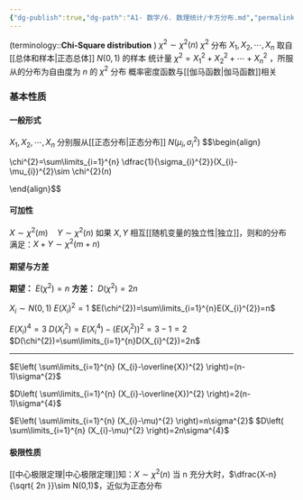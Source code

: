 ```yaml
---
{"dg-publish":true,"dg-path":"A1- 数学/6. 数理统计/卡方分布.md","permalink":"/A1- 数学/6. 数理统计/卡方分布/","dgPassFrontmatter":true,"noteIcon":"","created":"2024-05-31T14:02:41.065+08:00","updated":"2025-06-18T10:56:09.386+08:00"}
---
```



 (terminology::**Chi-Square  distribution**   )  $\chi^{2}\sim \chi^{2}(n)$  $\chi^{2}$ 分布
$X_{1},X_{2},\cdots,X_{n}$ 取自[[总体和样本\|正态总体]] $N(0,1)$ 的样本
统计量 $\chi^{2}=X_{1}^{2}+X_{2}^{2}+\cdots+X_{n}^{2}$ ，所服从的分布为自由度为 $n$ 的 $\chi^{2}$ 分布
概率密度函数与[[伽马函数\|伽马函数]]相关

### 基本性质
#### 一般形式
$X_{1},X_{2},\cdots,X_{n}$ 分别服从[[正态分布\|正态分布]] $N(\mu_{i},\sigma_{i}^{2})$ 
$$\begin{align} 

\chi^{2}=\sum\limits_{i=1}^{n} \dfrac{1}{\sigma_{i}^{2}}(X_{i}-\mu_{i})^{2}\sim \chi^{2}(n) 

\end{align}$$
#### 可加性
$X\sim \chi^{2}(m)\quad Y\sim \chi^{2}(n)$ 
如果 $X,Y$ 相互[[随机变量的独立性\|独立]]，则和的分布满足：$X+Y\sim \chi^{2}(m+n)$
#### 期望与方差
**期望：** $E(\chi^{2})=n$
**方差：** $D(\chi^{2})=2n$

$X_{i}\sim N(0,1)$
$E(X_{i})^{2} =1$
$E(\chi^{2})=\sum\limits_{i=1}^{n}E(X_{i}^{2})=n$

$E(X_{i})^{4}=3$
$D(X_{i}^{2})=E(X_{i}^{4})-(E(X_{i}^{2}))^{2}=3-1=2$
$D(\chi^{2})=\sum\limits_{i=1}^{n}D(X_{i}^{2})=2n$

***
$E\left( \sum\limits_{i=1}^{n} (X_{i}-\overline{X})^{2} \right)=(n-1)\sigma^{2}$

$D\left( \sum\limits_{i=1}^{n} (X_{i}-\overline{X})^{2} \right)=2(n-1)\sigma^{4}$

$E\left( \sum\limits_{i=1}^{n} (X_{i}-\mu)^{2} \right)=n\sigma^{2}$
$D\left( \sum\limits_{i=1}^{n} (X_{i}-\mu)^{2} \right)=2n\sigma^{4}$

#### 极限性质
[[中心极限定理\|中心极限定理]]知：$X\sim \chi^{2}(n)$
当 n 充分大时，$\dfrac{X-n}{\sqrt{ 2n }}\sim N(0,1)$，近似为正态分布

